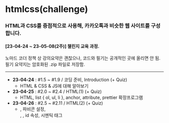 # htmlcss(challenge)
### HTML과 CSS를 중점적으로 사용해, 카카오톡과 비슷한 웹 사이트를 구성합니다.  
#### [23-04-24 ~ 23-05-08(2주)] 챌린지 교육 과정.  
  
노마드 코더 정책 상 강의요약은 괜찮으나, 코드와 필기는 공개적인 곳에 올리면 안 됨.  
필기 요약지는 암호화된 .zip 파일로 저장함.

---

- **23-04-24** : #1.5 ~ #1.9 / 코딩 준비, Introduction (+ Quiz)
    - HTML & CSS & JS에 대해 알아보기
- **23-04-25** : #2.0 ~ #2.4 / HTML(1) (+ Quiz)
    - HTML, list { ol, ul, li }, anchor, attribute, prettier 확장프로그램
- **23-04-26** : #2.5 ~ #2.11 / HTML(2) (+ Quiz)
    - <meta>, 파비콘 설정, <form>, <label>, id 속성, 시멘틱 태그